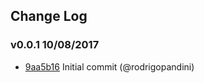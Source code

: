 ## Change Log

### v0.0.1 10/08/2017
- [9aa5b16](https://github.com/pismo/almighty/commit/9aa5b16c8a3ae1e04d3fd798bb88e3e7198441a2) Initial commit (@rodrigopandini)
